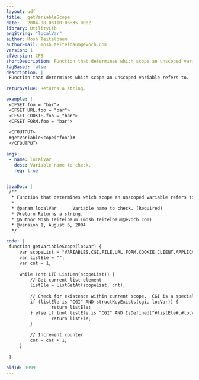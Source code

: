 ```yaml
---
layout: udf
title:  getVariableScope
date:   2004-08-06T10:06:35.000Z
library: UtilityLib
argString: "localVar"
author: Mosh Teitelbaum
authorEmail: mosh.teitelbaum@evoch.com
version: 1
cfVersion: CF5
shortDescription: Function that determines which scope an unscoped variable refers to.
tagBased: false
description: |
 Function that determines which scope an unscoped variable refers to.  Only checks those scopes through which ColdFusion searches.  Does not check named scopes (i.e., query names, etc.).

returnValue: Returns a string.

example: |
 <CFSET foo = "bar">
 <CFSET URL.foo = "bar">
 <CFSET COOKIE.foo = "bar">
 <CFSET FORM.foo = "bar">
 
 <CFOUTPUT>
 #getVariableScope("foo")#
 </CFOUTPUT>

args:
 - name: localVar
   desc: Variable name to check.
   req: true


javaDoc: |
 /**
  * Function that determines which scope an unscoped variable refers to.
  * 
  * @param localVar      Variable name to check. (Required)
  * @return Returns a string. 
  * @author Mosh Teitelbaum (mosh.teitelbaum@evoch.com) 
  * @version 1, August 6, 2004 
  */

code: |
 function getVariableScope(locVar) {
     var scopeList = "VARIABLES,CGI,FILE,URL,FORM,COOKIE,CLIENT,APPLICATION,SESSION,SERVER,REQUEST,CFHTTP,CALLER,ATTRIBUTES,ERROR,CFCATCH,CFFTP";
     var listEle = "";
     var cnt = 1;
 
     while (cnt LTE ListLen(scopeList)) {
         // Get current list element
         listEle = ListGetAt(scopeList, cnt);
 
         // Check for existence within current scope.  CGI is a special case
         if (listEle is "CGI" AND structKeyExists(cgi, locVar)) {
                 return listEle;
         } else if (not listEle is "CGI" AND IsDefined("#listEle#.#locVar#")) {
                 return listEle;
         }
 
         // Increment counter
         cnt = cnt + 1;
     }
 
 }

oldId: 1099
---
```


